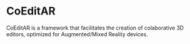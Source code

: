 # CoEditAR
CoEditAR is a framework that facilitates the creation of colaborative 3D editors, optimized for Augmented/Mixed Reality devices.
